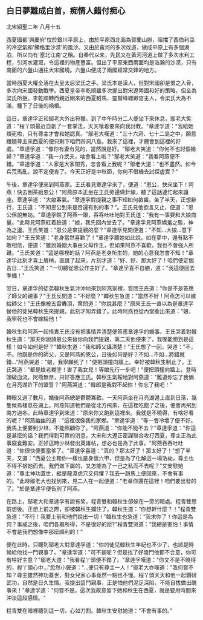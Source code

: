白日夢難成白首，痴情人錯付痴心
------------------------------

北宋紹聖二年 八月十五

西夏國都'興慶府'位於銀川平原上，由於平原西北面為賀蘭山脈，阻擋了西伯利亞的冷空氣和'騰格里沙漠'的風沙。又由於黃河的多次改道，做成平原上有多個湖泊，所以向有'塞北江南'之稱。自秦代以來，先民又在黃河河道上做了多次水利工程，引河水灌溉，令這裡的物產豐富。但出了平原東西兩面均是浩瀚的沙漠，只有南面的六盤山通往大宋國境。六盤山便成了兩國經常交鋒的地方。

當時西夏大權全落在太皇太后梁氏之手。梁氏本是漢人，但對宋國卻是恨之入骨，多次向宋國發動戰爭。西夏皇帝李乾顺雖多次提出對宋遼兩國和好的策略，但全為梁氏所拒。李乾顺轉而親近剛來的西夏駙馬、靈鷲峰縹緲宫主人，令梁氏大為不滿，種下了日後的禍根。

這日，章達孚正和鄔老大外出狩獵。到了中午時分二人便坐下來休息，鄔老大笑道："程丫頭最近自創了一套掌法，天天嚷着要來向我討教。"章達孚道："我給她煩死啦，只有尊主才會和她認真。"鄔老大嘆道："三十六洞、七十二島之中，願意跟隨尊主來西夏的便只剩下咱們四洞八島。我來了這裡，才體會到這裡的好處。"章達孚道："像你有妻有兒的，當然說是好。"鄔老大笑道："你何不也討個媳婦？"章達孚道："我一介武夫，啥會看上啦？"鄔老大笑道："我看阿燕便不錯。"章達孚道："人家是大家閨秀，怎會看上我呢？"鄔老大道："也不盡然。如今兵荒馬亂，說不定便肯了。今天正好是中秋節，你何不借機去試探虛實？"

午後，章達孚便來到阿燕家。王氏看見章達孚來了，便道："恩公，快來坐下！阿燕！快去倒茶給恩公！"阿燕原本正坐在王氏旁邊做針線，聽了這話連忙起來讓座。章達孚道："大娘客氣。"章達孚對提親之事不知如何啟齒，坐了半天，正想辭行，王氏道："不知恩公到來是否還有別的事？"。王氏見他欲言又止，便道："恩公但說無妨。"章達孚瞧了阿燕一眼，吞吞吐吐地對王氏道："我有一事要和大娘商量。"此時見阿燕紅着臉道："娘，我先回內堂去了。"章達孚見阿燕嬌羞之態，神為之盪。王氏笑道："恩公是來提親的麼？"章達孚見問便道："不知...大娘...意下如何？"王氏笑道："老身當然喜歡了！"章達孚聽她如此說，如在夢中，還有點不敢相信，便道："雖說婚姻大事由父母作主，但如果阿燕不喜歡，我也不會強人所難。"王氏笑道："這是哪裡的話？阿燕是老身所生的，她的心意我怎會不知！"章達孚此刻才喜上眉梢，直跳了起來，片刻才道："好、好、那太好了！咱們便定個吉日..."王氏笑道："一切聽從恩公作主好了。"章達孚喜不自勝，道："我這便回去準備！"

翌日，章達孚的徒弟韓秋生氣沖沖地來到阿燕家裡，質問王氏道："你是不是答應了師父的親事？"王氏反問道："不好麼？"韓秋生急道："當然不好！阿燕怎可以嫁給師父！"王氏像被五雷轟頂，驚問道："你說甚麼？"原來王氏一直以為是章達孚替他的徒兒韓秋生來提親，此刻才知弄錯了。此時阿燕也從內堂衝出來道："娘，我寧死也不會嫁給他！"

韓秋生和阿燕一起怪責王氏沒有把事情弄清楚便答應章達孚的婚事。王氏哭着對韓秋生道："那天你說請恩公來替你向我們提親，第二天他便來了，我哪能想到是這樣！如今如何是好？"韓秋生道："我和師父講清楚！"王氏想了一回，哭道："不，不。他既是你的師父，又是阿燕的恩公，日後如何是好？不如...不如...將錯就錯..."阿燕哭道："娘，我寧願死了！"便把頭撞向牆上。幸好被韓秋生制止了。王氏哭道："都是娘老糊塗！害了我女兒！等娘先行一步吧！"便把頭撞向牆上，登時頭破血流。阿燕無奈，只好答應王氏。韓秋生氣餒地對阿燕道："難道你忘了我倆在月亮湖許下的盟誓？"阿燕哭道："韓郎是我對不起你！你忘了我吧！"

轉眼又過了數月，婚後阿燕總是鬱鬱寡歡。一天阿燕坐在月亮湖邊上直到日落，幾隻候鳥棲息在湖上。阿燕知道牠們是從北方飛來，在這裡吃飽了之後，便會再飛到南方過冬。此時章達孚到來道："原來你又跑到這裡來。我就是不曉得，有啥好看的呢？"阿燕幽幽的道："這裡很像我的家鄉。"章達孚道："等一會冷壞了便不好。我馬上便要到少林，不能照顧你了。"阿燕道："你能不能不去？"章達孚道："你這是甚麼的話？我們得到可靠的消息，大宋和大遼正密謀聯合攻打西夏，尊主正為此事寢食難安。正好這時少林發出英雄帖，想必也是為了此事。"阿燕吞吞吐吐道："你很快便要當爹了。"章達孚喜道："真的？那太好了！那太好了！"想了半天，又道："西夏公主和你一樣也是身懷六甲，但是為了化解這一場浩劫，尊主也不得不捨她而去。我們做下屬的，又怎能為了一己之私而不去呢？"又安慰她道："尊主神功蓋世，縱是龍潭虎穴又何懼？我去一趟馬上便回來，不會有事的。"此時鄔老大也找到來，見二人在一起便道："老章你還在這裡！咱們要出發的了。"於是章達孚便告別了阿燕。

在路上，鄔老大和章達孚有說有笑，程青雙和韓秋生卻躲在一旁的暗處。程青雙思前想後。正想上前之際，卻被韓秋生攔住了。韓秋生道：“你想幹什麼？！”程青雙急道：“不行！我要上前和他們說出一切！”韓秋生也急道：“我求你了！你這是為何？事成之後，咱們各取所得，不是很好的麽?"程青雙哭道：“我總是害怕！事情不會是我們想像中那麽順利的！”

便在此時，只聽到鄔老大對章達孚道："你的徒兒韓秋生年紀也不少了，也該是時候給他找一門親事了。"章達孚道："可不是呢？但是找了好幾門他都不合意，你可有啥好主意？"鄔老大道："我看程丫頭便不錯了。"章達孚嘆道："你又不是不曉得的，程丫頭心中..."忽然小聲道："...便只有尊主一人！"鄔老大亦嘆道："我何嘗不知？尊主雖然神功蓋世，對女兒家心事竟然一點也不懂。程丫頭天天和他一起鑽研武功，自然是日久生情。我提出這門親事，正是怕他們泥足深陷，不能自拔做出醜事來！"章達孚道："何嘗不是。這次我故意留下她和秋生在西夏，就是要用時間來沖淡這段感情。"

程青雙在暗裡聽到這一切，心如刀割。韓秋生安慰她道：“不會有事的。”
